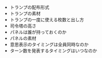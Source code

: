  * トランプの配布形式
 * トランプの素材
 * トランプの一度に使える枚数と出し方
 * 司令塔の高さ
 * パネルは誰が持っておくのか
 * パネルの素材
 * 意思表示のタイミングは全員同時なのか
 * ターン数を発表するタイミングはいつなのか
